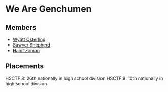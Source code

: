 # We Are Genchumen

## Members
* [Wyatt Osterling](https://wizardwatch.net)
* [Sawyer Shepherd](https://sawyershepherd.org)
* [Hanif Zaman](https://biotechblog.org)

## Placements
HSCTF 8: 26th nationally in high school division
HSCTF 9: 10th nationally in high school division
